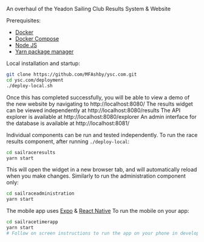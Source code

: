 An overhaul of the Yeadon Sailing Club Results System & Website

Prerequisites:
* [Docker](https://docs.docker.com/install/)
* [Docker Compose](https://docs.docker.com/compose/install/)
* [Node JS](https://nodejs.org/)
* [Yarn package manager](https://yarnpkg.com/en/docs/install)

Local installation and startup:
```bash
git clone https://github.com/MFAshby/ysc.com.git
cd ysc.com/deployment
./deploy-local.sh
```

Once this has completed successfully, you will be able to view a demo of the new website by navigating to http://localhost:8080/
The results widget can be viewed independently at http://localhost:8080/results
The API explorer is available at http://localhost:8080/explorer
An admin interface for the database is available at http://localhost:8081/

Individual components can be run and tested independently. To run the race results component, after running `./deploy-local`:
```bash
cd sailraceresults
yarn start
```

This will open the widget in a new browser tab, and will automatically reload when you make changes.
Similarly to run the administration component only: 
```bash
cd sailraceadministration
yarn start
```

The mobile app uses [Expo](https://expo.io/) & [React Native](https://facebook.github.io/react-native/)
To run the mobile on your app:
```bash
cd sailracetimerapp
yarn start
# Follow on screen instructions to run the app on your phone in development mode
``` 